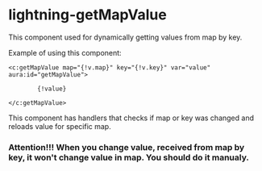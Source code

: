 # lightning-getMapValue
This component used for dynamically getting values from map by key.

Example of using this component:

```
<c:getMapValue map="{!v.map}" key="{!v.key}" var="value" aura:id="getMapValue">

        {!value}

</c:getMapValue>
```

This component has handlers that checks if map or key was changed and reloads value for specific map.

###  Attention!!! When you change value, received from map by key, it won't change value in map. You should do it manualy. 
